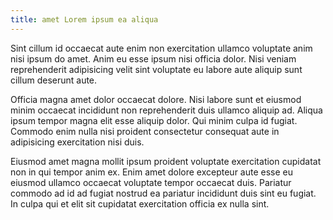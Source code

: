 ```yaml
---
title: amet Lorem ipsum ea aliqua
---
```


Sint cillum id occaecat aute enim non exercitation ullamco voluptate anim nisi ipsum do amet. Anim eu esse ipsum nisi officia dolor. Nisi veniam reprehenderit adipisicing velit sint voluptate eu labore aute aliquip sunt cillum deserunt aute.

Officia magna amet dolor occaecat dolore. Nisi labore sunt et eiusmod minim occaecat incididunt non reprehenderit duis ullamco aliquip ad. Aliqua ipsum tempor magna elit esse aliquip dolor. Qui minim culpa id fugiat. Commodo enim nulla nisi proident consectetur consequat aute in adipisicing exercitation nisi duis.

Eiusmod amet magna mollit ipsum proident voluptate exercitation cupidatat non in qui tempor anim ex. Enim amet dolore excepteur aute esse eu eiusmod ullamco occaecat voluptate tempor occaecat duis. Pariatur commodo ad id ad fugiat nostrud ea pariatur incididunt duis sint eu fugiat. In culpa qui et elit sit cupidatat exercitation officia ex nulla sint.